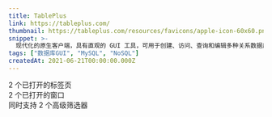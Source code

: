 ```yaml
---
title: TablePlus
link: https://tableplus.com/
thumbnail: https://tableplus.com/resources/favicons/apple-icon-60x60.png
snippet: >-
  现代化的原生客户端，具有直观的 GUI 工具，可用于创建、访问、查询和编辑多种关系数据库：MySQL、PostgreSQL、SQLite、Microsoft SQL Server、Amazon Redshift、MariaDB、CockroachDB、Vertica 和 Redis。
tags: ["数据库GUI", "MySQL", "NoSQL"]
createdAt: 2021-06-21T00:00:00.000Z
---
```

2 个已打开的标签页  
2 个已打开的窗口  
同时支持 2 个高级筛选器